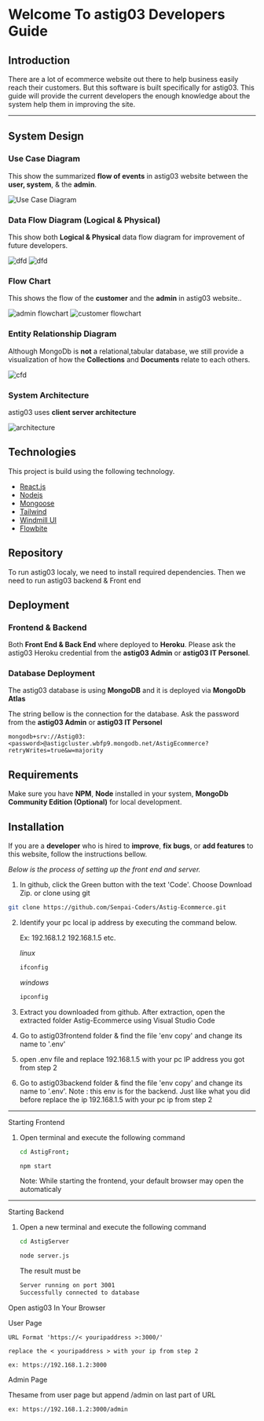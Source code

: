 # Welcome To astig03 Developers Guide

## Introduction
There are a lot of ecommerce website out there to help business easily reach their customers. But this software is built specifically for astig03. This guide will provide the current developers the enough knowledge about the system help them in improving the site.

<hr>



## System Design


### Use Case Diagram

This show the summarized **flow of events** in astig03 website between the **user, system**, & the **admin**.

![Use Case Diagram](./images/usecasediagram.png)



### Data Flow Diagram (Logical & Physical)

This show both **Logical & Physical** data flow diagram for improvement of future developers.

![dfd](./images/LogicalDFD.png)
![dfd](./images/PhysicalDFD.png)


### Flow Chart

This shows the flow of the **customer** and the **admin** in astig03 website..

![admin flowchart](./images/AdminFlowChart.jpg)
![customer flowchart](./images/CustomerFlowChart.jpg)

### Entity Relationship Diagram
Although MongoDb is **not** a relational,tabular database, we still provide a visualization of how the **Collections** and **Documents** relate to each others.

![cfd](./images/erd.png)

### System Architecture
astig03 uses **client server architecture**

![architecture](./images/architecture.png)

## Technologies

This project is build using the following technology.

- [React.js](https://reactjs.org/)
- [Nodejs](https://nodejs.org/en/about/)
- [Mongoose](https://mongoosejs.com/)
- [Tailwind](https://tailwindcss.com/)
- [Windmill UI](https://windmillui.com/react-ui)
- [Flowbite](https://flowbite.com/)


## Repository

To run astig03 localy, we need to install required dependencies. Then we need to run astig03 backend & Front end

## Deployment

### Frontend & Backend
Both **Front End & Back End** where deployed to **Heroku**. Please ask the astig03 Heroku credential from the **astig03 Admin** or **astig03 IT Personel**.

### Database Deployment
The astig03 database is using **MongoDB** and it is deployed via **MongoDb Atlas**

The string bellow is the connection for the database. Ask the password from the **astig03 Admin** or **astig03 IT Personel**

```
mongodb+srv://Astig03:<password>@astigcluster.wbfp9.mongodb.net/AstigEcommerce?retryWrites=true&w=majority
```

## Requirements

Make sure you have **NPM**, **Node** installed in your system, **MongoDb Community Edition (Optional)** for local development.

## Installation
If you are a **developer** who is hired to **improve**, **fix bugs**, or **add features** to this website, follow the instructions bellow. 

_Below is the process of setting up the front end and server._

1. In github, click the Green button with the text 'Code'. Choose Download Zip. or clone using git

```sh
git clone https://github.com/Senpai-Coders/Astig-Ecommerce.git
```

2. Identify your pc local ip address by executing the command below.

   Ex: 192.168.1.2 192.168.1.5 etc.

   _linux_

   ```sh
   ifconfig
   ```

   _windows_

   ```sh
   ipconfig
   ```

3. Extract you downloaded from github. After extraction, open the extracted folder Astig-Ecommerce using Visual Studio Code

4. Go to astig03frontend folder & find the file 'env copy' and change its name to '.env'

5. open .env file and replace 192.168.1.5 with your pc IP address you got from step 2

6. Go to astig03backend folder & find the file 'env copy' and change its name to '.env'. Note : this env is for the backend. Just like what you did before replace the ip 192.168.1.5 with your pc ip from step 2

<hr>

Starting Frontend

1. Open terminal and execute the following command

   ```sh
   cd AstigFront;
   ```

   ```sh
   npm start
   ```
   
    Note: While starting the frontend, your default browser may open the automaticaly
<hr>

Starting Backend

1. Open a new terminal and execute the following command
   ```sh
   cd AstigServer
   ```
   ```sh
   node server.js
   ```
   The result must be
   ```sh
   Server running on port 3001
   Successfully connected to database
   ```

Open astig03 In Your Browser

User Page

    URL Format 'https://< youripaddress >:3000/'
    
    replace the < youripaddress > with your ip from step 2

    ex: https://192.168.1.2:3000


Admin Page
   
Thesame from user page but append /admin on last part of URL

    ex: https://192.168.1.2:3000/admin

